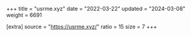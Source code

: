 +++
title = "usrme.xyz"
date = "2022-03-22"
updated = "2024-03-08"
weight = 6691

[extra]
source = "https://usrme.xyz/"
ratio = 15
size = 7
+++
